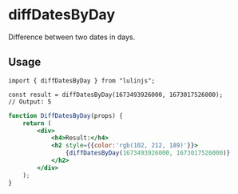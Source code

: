 # diffDatesByDay

Difference between two dates in days.

## Usage

```tsx
import { diffDatesByDay } from "lulinjs";

const result = diffDatesByDay(1673493926000, 1673017526000);
// Output: 5
```

```jsx live
function DiffDatesByDay(props) {
    return (
        <div>
            <h4>Result:</h4>
            <h2 style={{color:'rgb(102, 212, 189)'}}>
                {diffDatesByDay(1673493926000, 1673017526000)}
            </h2>
        </div>
    );
}
```
